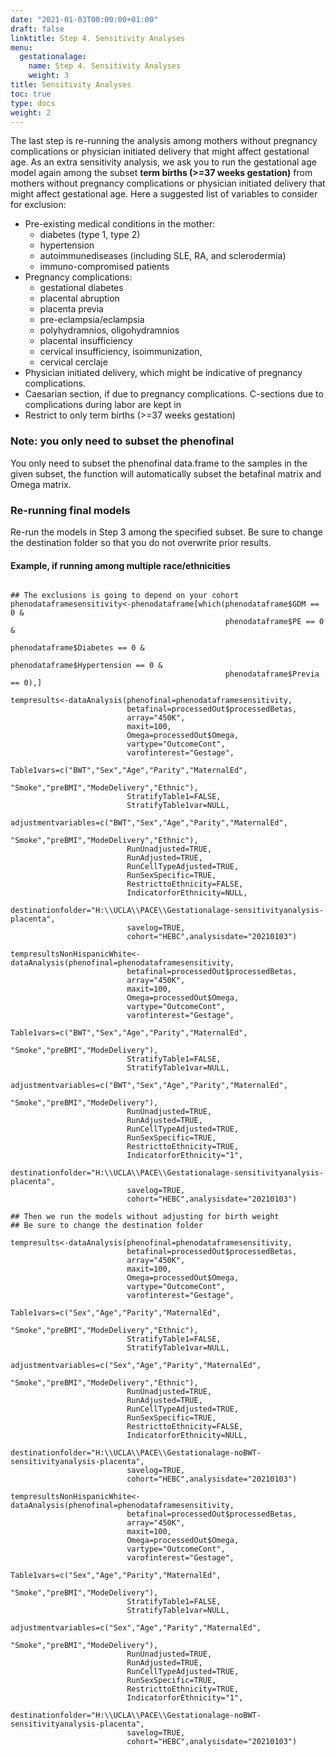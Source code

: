 ```yaml
---
date: "2021-01-03T00:00:00+01:00"
draft: false
linktitle: Step 4. Sensitivity Analyses
menu:
  gestationalage:
    name: Step 4. Sensitivity Analyses
    weight: 3
title: Sensitivity Analyses
toc: true
type: docs
weight: 2
---
```


The last step is re-running the analysis among mothers without pregnancy complications or physician initiated delivery that might affect gestational age. As an extra sensitivity analysis, we ask you to run the gestational age model again among the subset **term births (>=37 weeks gestation)** from mothers without pregnancy complications or physician initiated delivery that might affect gestational age.  Here a suggested list of variables to consider for exclusion:
+	Pre-existing medical conditions in the mother: 
    - diabetes (type 1, type 2)
    - hypertension
    - autoimmunediseases (including SLE, RA, and sclerodermia)
    - immuno-compromised patients
+	Pregnancy complications:
    - gestational diabetes
    - placental abruption 
    - placenta previa
    - pre-eclampsia/eclampsia
    - polyhydramnios, oligohydramnios
    - placental insufficiency
    - cervical insufficiency, isoimmunization, 
    - cervical cerclaje
+ Physician initiated delivery, which might be indicative of pregnancy complications.
+ Caesarian section, if due to pregnancy complications. C-sections due to complications during labor are kept in
+ Restrict to only term births (>=37 weeks gestation)

### Note: you only need to subset the phenofinal

You only need to subset the phenofinal data.frame to the samples in the given subset, the function will automatically subset the betafinal matrix and Omega matrix.

### Re-running final models

Re-run the models in Step 3 among the specified subset. Be sure to change the destination folder so that you do not overwrite prior results.

#### Example, if running among multiple race/ethnicities

```{r eval=FALSE}

## The exclusions is going to depend on your cohort
phenodataframesensitivity<-phenodataframe[which(phenodataframe$GDM == 0 &
                                                phenodataframe$PE == 0 &
                                                phenodataframe$Diabetes == 0 &
                                                phenodataframe$Hypertension == 0 &
                                                phenodataframe$Previa == 0),]

tempresults<-dataAnalysis(phenofinal=phenodataframesensitivity,
                          betafinal=processedOut$processedBetas,
                          array="450K",
                          maxit=100,
                          Omega=processedOut$Omega,
                          vartype="OutcomeCont",
                          varofinterest="Gestage",
                          Table1vars=c("BWT","Sex","Age","Parity","MaternalEd",
                                       "Smoke","preBMI","ModeDelivery","Ethnic"),
                          StratifyTable1=FALSE,
                          StratifyTable1var=NULL,
                          adjustmentvariables=c("BWT","Sex","Age","Parity","MaternalEd",
                                                "Smoke","preBMI","ModeDelivery","Ethnic"),
                          RunUnadjusted=TRUE,
                          RunAdjusted=TRUE,
                          RunCellTypeAdjusted=TRUE,
                          RunSexSpecific=TRUE,
                          RestricttoEthnicity=FALSE,
                          IndicatorforEthnicity=NULL,
                          destinationfolder="H:\\UCLA\\PACE\\Gestationalage-sensitivityanalysis-placenta",
                          savelog=TRUE,
                          cohort="HEBC",analysisdate="20210103")

tempresultsNonHispanicWhite<-dataAnalysis(phenofinal=phenodataframesensitivity,
                          betafinal=processedOut$processedBetas,
                          array="450K",
                          maxit=100,
                          Omega=processedOut$Omega,
                          vartype="OutcomeCont",
                          varofinterest="Gestage",
                          Table1vars=c("BWT","Sex","Age","Parity","MaternalEd",
                                       "Smoke","preBMI","ModeDelivery"),
                          StratifyTable1=FALSE,
                          StratifyTable1var=NULL,
                          adjustmentvariables=c("BWT","Sex","Age","Parity","MaternalEd",
                                                "Smoke","preBMI","ModeDelivery"),
                          RunUnadjusted=TRUE,
                          RunAdjusted=TRUE,
                          RunCellTypeAdjusted=TRUE,
                          RunSexSpecific=TRUE,
                          RestricttoEthnicity=TRUE,
                          IndicatorforEthnicity="1",
                          destinationfolder="H:\\UCLA\\PACE\\Gestationalage-sensitivityanalysis-placenta",
                          savelog=TRUE,
                          cohort="HEBC",analysisdate="20210103")
                  
## Then we run the models without adjusting for birth weight
## Be sure to change the destination folder

tempresults<-dataAnalysis(phenofinal=phenodataframesensitivity,
                          betafinal=processedOut$processedBetas,
                          array="450K",
                          maxit=100,
                          Omega=processedOut$Omega,
                          vartype="OutcomeCont",
                          varofinterest="Gestage",
                          Table1vars=c("Sex","Age","Parity","MaternalEd",
                                       "Smoke","preBMI","ModeDelivery","Ethnic"),
                          StratifyTable1=FALSE,
                          StratifyTable1var=NULL,
                          adjustmentvariables=c("Sex","Age","Parity","MaternalEd",
                                                "Smoke","preBMI","ModeDelivery","Ethnic"),
                          RunUnadjusted=TRUE,
                          RunAdjusted=TRUE,
                          RunCellTypeAdjusted=TRUE,
                          RunSexSpecific=TRUE,
                          RestricttoEthnicity=FALSE,
                          IndicatorforEthnicity=NULL,
                          destinationfolder="H:\\UCLA\\PACE\\Gestationalage-noBWT-sensitivityanalysis-placenta",
                          savelog=TRUE,
                          cohort="HEBC",analysisdate="20210103")

tempresultsNonHispanicWhite<-dataAnalysis(phenofinal=phenodataframesensitivity,
                          betafinal=processedOut$processedBetas,
                          array="450K",
                          maxit=100,
                          Omega=processedOut$Omega,
                          vartype="OutcomeCont",
                          varofinterest="Gestage",
                          Table1vars=c("Sex","Age","Parity","MaternalEd",
                                       "Smoke","preBMI","ModeDelivery"),
                          StratifyTable1=FALSE,
                          StratifyTable1var=NULL,
                          adjustmentvariables=c("Sex","Age","Parity","MaternalEd",
                                                "Smoke","preBMI","ModeDelivery"),
                          RunUnadjusted=TRUE,
                          RunAdjusted=TRUE,
                          RunCellTypeAdjusted=TRUE,
                          RunSexSpecific=TRUE,
                          RestricttoEthnicity=TRUE,
                          IndicatorforEthnicity="1",
                          destinationfolder="H:\\UCLA\\PACE\\Gestationalage-noBWT-sensitivityanalysis-placenta",
                          savelog=TRUE,
                          cohort="HEBC",analysisdate="20210103")



```